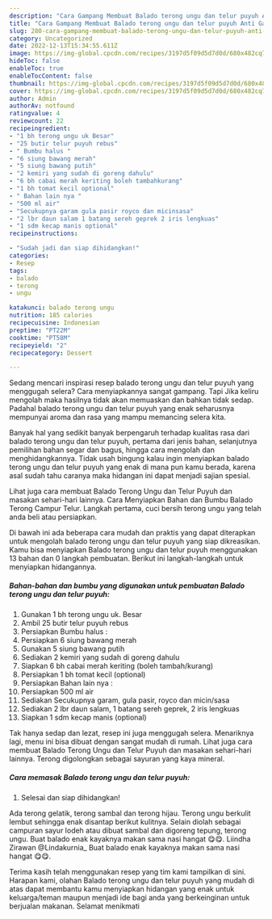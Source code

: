 ```yaml
---
description: "Cara Gampang Membuat Balado terong ungu dan telur puyuh Anti Gagal"
title: "Cara Gampang Membuat Balado terong ungu dan telur puyuh Anti Gagal"
slug: 280-cara-gampang-membuat-balado-terong-ungu-dan-telur-puyuh-anti-gagal
category: Uncategorized
date: 2022-12-13T15:34:55.611Z
image: https://img-global.cpcdn.com/recipes/3197d5f09d5d7d0d/680x482cq70/balado-terong-ungu-dan-telur-puyuh-foto-resep-utama.jpg
hideToc: false
enableToc: true
enableTocContent: false
thumbnail: https://img-global.cpcdn.com/recipes/3197d5f09d5d7d0d/680x482cq70/balado-terong-ungu-dan-telur-puyuh-foto-resep-utama.jpg
cover: https://img-global.cpcdn.com/recipes/3197d5f09d5d7d0d/680x482cq70/balado-terong-ungu-dan-telur-puyuh-foto-resep-utama.jpg
author: Admin
authorAv: notfound
ratingvalue: 4
reviewcount: 22
recipeingredient:
- "1 bh terong ungu uk Besar"
- "25 butir telur puyuh rebus"
- " Bumbu halus "
- "6 siung bawang merah"
- "5 siung bawang putih"
- "2 kemiri yang sudah di goreng dahulu"
- "6 bh cabai merah keriting boleh tambahkurang"
- "1 bh tomat kecil optional"
- " Bahan lain nya "
- "500 ml air"
- "Secukupnya garam gula pasir royco dan micinsasa"
- "2 lbr daun salam 1 batang sereh geprek 2 iris lengkuas"
- "1 sdm kecap manis optional"
recipeinstructions:

- "Sudah jadi dan siap dihidangkan!"
categories:
- Resep
tags:
- balado
- terong
- ungu

katakunci: balado terong ungu 
nutrition: 185 calories
recipecuisine: Indonesian
preptime: "PT22M"
cooktime: "PT58M"
recipeyield: "2"
recipecategory: Dessert

---
```



Sedang mencari inspirasi resep balado terong ungu dan telur puyuh yang menggugah selera? Cara menyiapkannya sangat gampang. Tapi Jika keliru mengolah maka hasilnya tidak akan memuaskan dan bahkan tidak sedap. Padahal balado terong ungu dan telur puyuh yang enak seharusnya mempunyai aroma dan rasa yang mampu memancing selera kita.


Banyak hal yang sedikit banyak berpengaruh terhadap kualitas rasa dari balado terong ungu dan telur puyuh, pertama dari jenis bahan, selanjutnya pemilihan bahan segar dan bagus, hingga cara mengolah dan menghidangkannya. Tidak usah bingung kalau ingin menyiapkan balado terong ungu dan telur puyuh yang enak di mana pun kamu berada, karena asal sudah tahu caranya maka hidangan ini dapat menjadi sajian spesial.

Lihat juga cara membuat Balado Terong Ungu dan Telur Puyuh dan masakan sehari-hari lainnya. Cara Menyiapkan Bahan dan Bumbu Balado Terong Campur Telur. Langkah pertama, cuci bersih terong ungu yang telah anda beli atau persiapkan.


Di bawah ini ada beberapa cara mudah dan praktis yang dapat diterapkan untuk mengolah balado terong ungu dan telur puyuh yang siap dikreasikan. Kamu bisa menyiapkan Balado terong ungu dan telur puyuh menggunakan 13 bahan dan 0 langkah pembuatan. Berikut ini langkah-langkah untuk menyiapkan hidangannya.

<!--inarticleads1-->

##### Bahan-bahan dan bumbu yang digunakan untuk pembuatan Balado terong ungu dan telur puyuh:

1. Gunakan 1 bh terong ungu uk. Besar
1. Ambil 25 butir telur puyuh rebus
1. Persiapkan  Bumbu halus :
1. Persiapkan 6 siung bawang merah
1. Gunakan 5 siung bawang putih
1. Sediakan 2 kemiri yang sudah di goreng dahulu
1. Siapkan 6 bh cabai merah keriting (boleh tambah/kurang)
1. Persiapkan 1 bh tomat kecil (optional)
1. Persiapkan  Bahan lain nya :
1. Persiapkan 500 ml air
1. Sediakan Secukupnya garam, gula pasir, royco dan micin/sasa
1. Sediakan 2 lbr daun salam, 1 batang sereh geprek, 2 iris lengkuas
1. Siapkan 1 sdm kecap manis (optional)


Tak hanya sedap dan lezat, resep ini juga menggugah selera. Menariknya lagi, menu ini bisa dibuat dengan sangat mudah di rumah. Lihat juga cara membuat Balado Terong Ungu dan Telur Puyuh dan masakan sehari-hari lainnya. Terong digolongkan sebagai sayuran yang kaya mineral. 

<!--inarticleads2-->

##### Cara memasak Balado terong ungu dan telur puyuh:


1. Selesai dan siap dihidangkan!

Ada terong gelatik, terong sambal dan terong hijau. Terong ungu berkulit lembut sehingga enak disantap berikut kulitnya. Selain diolah sebagai campuran sayur lodeh atau dibuat sambal dan digoreng tepung, terong ungu. Buat balado enak kayaknya makan sama nasi hangat 😋😋. Liindha Zirawan @Lindakurnia_ Buat balado enak kayaknya makan sama nasi hangat 😋😋. 

Terima kasih telah menggunakan resep yang tim kami tampilkan di sini. Harapan kami, olahan Balado terong ungu dan telur puyuh yang mudah di atas dapat membantu kamu menyiapkan hidangan yang enak untuk keluarga/teman maupun menjadi ide bagi anda yang berkeinginan untuk berjualan makanan. Selamat menikmati
